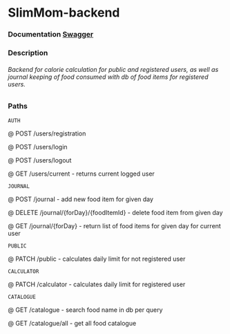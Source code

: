 # SlimMom-backend

### Documentation [Swagger](https://slim-mom-beckend.herokuapp.com/api-docs)

### Description 
###### Backend for calorie calculation for public and registered users, as well as journal keeping of food consumed with db of food items for registered users.

### Paths

`AUTH`

@ POST /users/registration

@ POST /users/login

@ POST /users/logout

@ GET /users/current - returns current logged user

`JOURNAL`

@ POST /journal - add new food item for given day

@ DELETE /journal/{forDay}/{foodItemId} - delete food item from given day

@ GET /journal/{forDay} - return list of food items for given day for current user

`PUBLIC`

@ PATCH /public - calculates daily limit for not registered user

`CALCULATOR`

@ PATCH /calculator - calculates daily limit for registered user

`CATALOGUE`

@ GET /catalogue - search food name in db per query

@ GET /catalogue/all - get all food catalogue

